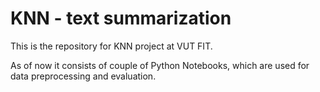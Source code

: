 # KNN - text summarization 

This is the repository for KNN project at VUT FIT. 

As of now it consists of couple of Python Notebooks, which are used for data preprocessing and evaluation.